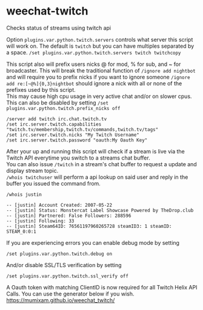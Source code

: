 weechat-twitch
==============

Checks status of streams using twitch api


Option `plugins.var.python.twitch.servers` controls what server this script will work on.
The default is `twitch` but you can have multiples separated by a space.
`/set plugins.var.python.twitch.servers twitch twitchcopy`

This script also will prefix users nicks @ for mod, % for sub, and ~ for broadcaster. This will break the traditional function of `/ignore add nightbot` and will require you to prefix nicks if you want to ignore someone `/ignore add re:[~@%]{0,3}nightbot` should ignore a nick with all or none of the prefixes used by this script.   
This may cause high cpu usage in very active chat and/or on slower cpus.   
This can also be disabled by setting `/set plugins.var.python.twitch.prefix_nicks off`   

```
/server add twitch irc.chat.twitch.tv
/set irc.server.twitch.capabilities "twitch.tv/membership,twitch.tv/commands,twitch.tv/tags"
/set irc.server.twitch.nicks "My Twitch Username"
/set irc.server.twitch.password "oauth:My Oauth Key"
```

After your up and running this script will check if a stream is live via the Twitch API everytime you switch to a streams chat buffer.   
You can also issue `/twitch` in a stream's chat buffer to request a update and display stream topic.   
`/whois twitchuser` will perform a api lookup on said user and reply in the buffer you issued the command from.   
```
/whois justin

-- [justin] Account Created: 2007-05-22
-- [justin] Status: Monstercat Label Showcase Powered by TheDrop.club
-- [justin] Partnered: False Followers: 288596
-- [justin] Following: 33
-- [justin] Steam64ID: 76561197960265728 steamID3: 1 steamID: STEAM_0:0:1
```

If you are experiencing errors you can enable debug mode by setting
```
/set plugins.var.python.twitch.debug on
```
And/or disable SSL/TLS verification by setting
```
/set plugins.var.python.twitch.ssl_verify off
```

A Oauth token with matching ClientID is now required for all Twitch Helix API Calls.
You can use the generator below if you wish.
https://mumixam.github.io/weechat_twitch/

